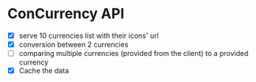 # ConCurrency API

- [X] serve 10 currencies list with their icons' url
- [X] conversion between 2 currencies
- [ ] comparing multiple currencies (provided from the client) to a provided currency
- [X] Cache the data
